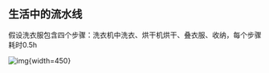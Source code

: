 ## 生活中的流水线

假设洗衣服包含四个步骤：洗衣机中洗衣、烘干机烘干、叠衣服、收纳，每个步骤耗时0.5h

![img](https://github.com/DINOREXNB/DINOREXNB.github.io/blob/main/docs/images/jz8-1.png?raw=true){width=450}